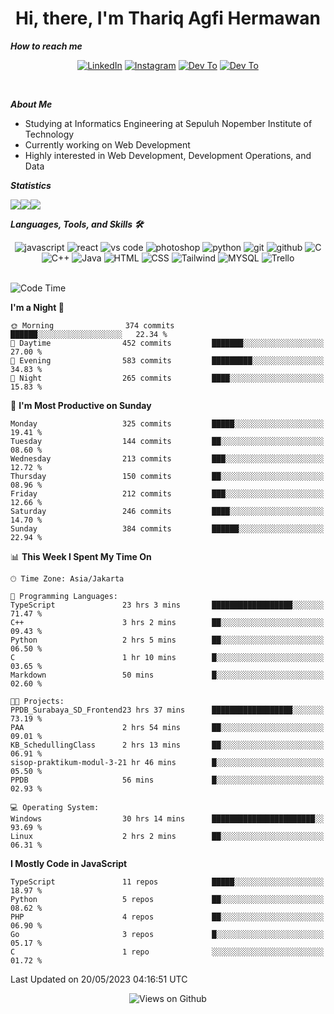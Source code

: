 <div align="center">
  <h1>Hi, there, I'm Thariq Agfi Hermawan</h1>
</div>


***How to reach me***
<p align='center'>
   <a href="https://www.linkedin.com/in/thariqagfihermawan" target="_blank"><img src="https://img.shields.io/badge/LinkedIn-0077B5?style=for-the-badge&logo=linkedin&logoColor=white" alt="LinkedIn"></a>
   <a href="https://www.instagram.com/thoriqagfi" target="_blank"><img src="https://img.shields.io/badge/Instagram-E4405F?style=for-the-badge&logo=instagram&logoColor=white" alt="Instagram"></a>
   <a href="https://medium.com/@thoriq.aghfi60" target="_blank"><img src="https://img.shields.io/badge/Medium-12100E?style=for-the-badge&logo=medium&logoColor=white" alt="Dev To"></a>
   <a href="https://linktr.ee/thoriqagfi" target="_blank"><img src="https://img.shields.io/badge/linktree-1de9b6?style=for-the-badge&logo=linktree&logoColor=white" alt="Dev To"></a>
</p>

<br>

***About Me***
- Studying at Informatics Engineering at Sepuluh Nopember Institute of Technology
- Currently working on Web Development
- Highly interested in Web Development, Development Operations, and Data

***Statistics***

<!-- [![GitHub Streak](http://github-readme-streak-stats.herokuapp.com?user=thoriqagfi&theme=dark)](https://git.io/streak-stats) -->

<div align="center">
  <div style="display: flex;">
    <img src="http://github-readme-streak-stats.herokuapp.com?user=thoriqagfi&theme=chartreuse-dark"/>
    <img src="https://github-readme-stats.vercel.app/api/top-langs/?username=thoriqagfi&layout=compact&&theme=chartreuse-dark&langs_count=8)](https://github.com/thoriqagfi"/>
    <img src="https://github-readme-stats.vercel.app/api?username=thoriqagfi&show_icons=true&theme=chartreuse-dark"/>
  </div>
</div>

<!-- [![Top Langs](https://github-readme-stats.vercel.app/api/top-langs/?username=thoriqagfi&layout=compact&&theme=chartreuse-dark&langs_count=8)](https://github.com/thoriqagfi)
< ![Agfi's GitHub stats](https://github-readme-stats.vercel.app/api?username=thoriqagfi&show_icons=true&theme=chartreuse-dark) -->

***Languages, Tools, and Skills 🛠***

  <div align="center">
    <img src="https://img.shields.io/badge/JavaScript-F7DF1E?style=for-the-badge&logo=javascript&logoColor=black" alt="javascript" />
    <img src="https://img.shields.io/badge/React-61DAFB?style=for-the-badge&logo=react&logoColor=black" alt="react" />
    <img src="https://img.shields.io/badge/vs%20code-007ACC?style=for-the-badge&logo=visual%20studio%20code&logoColor=white" alt="vs code" />
    <img src="https://img.shields.io/badge/adobe%20photoshop-31A8FF?style=for-the-badge&logo=adobe%20photoshop&logoColor=white" alt="photoshop" />
    <img src="https://img.shields.io/badge/python-3776AB?style=for-the-badge&logo=python&logoColor=white" alt="python" />
    <img src="https://img.shields.io/badge/Git-F05032?style=for-the-badge&logo=git&logoColor=white" alt="git" />
    <img src="https://img.shields.io/badge/GitHub-100000?style=for-the-badge&logo=github&logoColor=white" alt="github" />
    <img src="https://img.shields.io/badge/c-%2300599C.svg?style=for-the-badge&logo=c&logoColor=white" alt="C" />
    <img src="https://img.shields.io/badge/c++-%2300599C.svg?style=for-the-badge&logo=c%2B%2B&logoColor=white" alt="C++" />
    <img src="https://img.shields.io/badge/Java-ED8B00?style=for-the-badge&logo=java&logoColor=white" alt="Java"/>
    <img src="https://img.shields.io/badge/HTML5-E34F26?style=for-the-badge&logo=html5&logoColor=white" alt="HTML" />
    <img src="https://img.shields.io/badge/CSS-239120?&style=for-the-badge&logo=css3&logoColor=white" alt ="CSS" />
    <img src="https://img.shields.io/badge/tailwindcss-%2338B2AC.svg?style=for-the-badge&logo=tailwind-css&logoColor=white" alt="Tailwind" />
    <img src="https://img.shields.io/badge/MySQL-00000F?style=for-the-badge&logo=mysql&logoColor=white" alt="MYSQL" />
    <img src="https://img.shields.io/badge/Trello-%23026AA7.svg?style=for-the-badge&logo=Trello&logoColor=white" alt="Trello" />
  </div><br>

<!--START_SECTION:waka-->
![Code Time](http://img.shields.io/badge/Code%20Time-374%20hrs%2046%20mins-blue)

**I'm a Night 🦉** 

```text
🌞 Morning                374 commits         ██████░░░░░░░░░░░░░░░░░░░   22.34 % 
🌆 Daytime                452 commits         ███████░░░░░░░░░░░░░░░░░░   27.00 % 
🌃 Evening                583 commits         █████████░░░░░░░░░░░░░░░░   34.83 % 
🌙 Night                  265 commits         ████░░░░░░░░░░░░░░░░░░░░░   15.83 % 
```
📅 **I'm Most Productive on Sunday** 

```text
Monday                   325 commits         █████░░░░░░░░░░░░░░░░░░░░   19.41 % 
Tuesday                  144 commits         ██░░░░░░░░░░░░░░░░░░░░░░░   08.60 % 
Wednesday                213 commits         ███░░░░░░░░░░░░░░░░░░░░░░   12.72 % 
Thursday                 150 commits         ██░░░░░░░░░░░░░░░░░░░░░░░   08.96 % 
Friday                   212 commits         ███░░░░░░░░░░░░░░░░░░░░░░   12.66 % 
Saturday                 246 commits         ████░░░░░░░░░░░░░░░░░░░░░   14.70 % 
Sunday                   384 commits         ██████░░░░░░░░░░░░░░░░░░░   22.94 % 
```


📊 **This Week I Spent My Time On** 

```text
🕑︎ Time Zone: Asia/Jakarta

💬 Programming Languages: 
TypeScript               23 hrs 3 mins       ██████████████████░░░░░░░   71.47 % 
C++                      3 hrs 2 mins        ██░░░░░░░░░░░░░░░░░░░░░░░   09.43 % 
Python                   2 hrs 5 mins        ██░░░░░░░░░░░░░░░░░░░░░░░   06.50 % 
C                        1 hr 10 mins        █░░░░░░░░░░░░░░░░░░░░░░░░   03.65 % 
Markdown                 50 mins             █░░░░░░░░░░░░░░░░░░░░░░░░   02.60 % 

🐱‍💻 Projects: 
PPDB_Surabaya_SD_Frontend23 hrs 37 mins      ██████████████████░░░░░░░   73.19 % 
PAA                      2 hrs 54 mins       ██░░░░░░░░░░░░░░░░░░░░░░░   09.01 % 
KB_SchedullingClass      2 hrs 13 mins       ██░░░░░░░░░░░░░░░░░░░░░░░   06.91 % 
sisop-praktikum-modul-3-21 hr 46 mins        █░░░░░░░░░░░░░░░░░░░░░░░░   05.50 % 
PPDB                     56 mins             █░░░░░░░░░░░░░░░░░░░░░░░░   02.93 % 

💻 Operating System: 
Windows                  30 hrs 14 mins      ███████████████████████░░   93.69 % 
Linux                    2 hrs 2 mins        ██░░░░░░░░░░░░░░░░░░░░░░░   06.31 % 
```

**I Mostly Code in JavaScript** 

```text
TypeScript               11 repos            █████░░░░░░░░░░░░░░░░░░░░   18.97 % 
Python                   5 repos             ██░░░░░░░░░░░░░░░░░░░░░░░   08.62 % 
PHP                      4 repos             ██░░░░░░░░░░░░░░░░░░░░░░░   06.90 % 
Go                       3 repos             █░░░░░░░░░░░░░░░░░░░░░░░░   05.17 % 
C                        1 repo              ░░░░░░░░░░░░░░░░░░░░░░░░░   01.72 % 
```




 Last Updated on 20/05/2023 04:16:51 UTC
<!--END_SECTION:waka-->

<div align="center">
<img src="https://komarev.com/ghpvc/?username=thoriqagfi&color=blue" alt="Views on Github" />
</div>